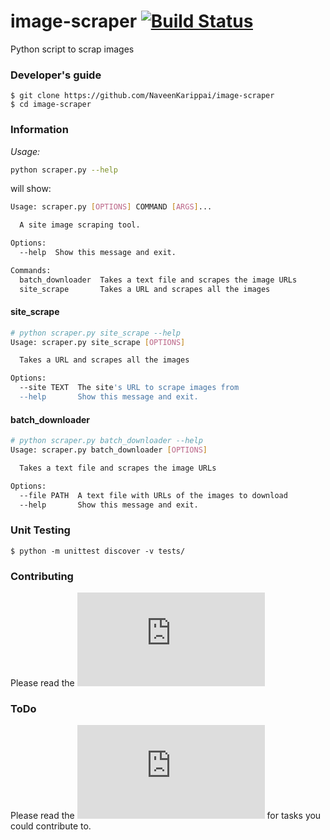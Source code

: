 # image-scraper [![Build Status](https://travis-ci.org/nathanIL/image-scraper.svg)](https://travis-ci.org/nathanIL/image-scraper)
Python script to scrap images 

### Developer's guide
```
$ git clone https://github.com/NaveenKarippai/image-scraper
$ cd image-scraper
```

### Information
_Usage:_
```Bash
python scraper.py --help
```
will show:
```Bash
Usage: scraper.py [OPTIONS] COMMAND [ARGS]...

  A site image scraping tool.

Options:
  --help  Show this message and exit.

Commands:
  batch_downloader  Takes a text file and scrapes the image URLs
  site_scrape       Takes a URL and scrapes all the images
```
#### site_scrape
```Bash
# python scraper.py site_scrape --help
Usage: scraper.py site_scrape [OPTIONS]

  Takes a URL and scrapes all the images

Options:
  --site TEXT  The site's URL to scrape images from
  --help       Show this message and exit.
```
#### batch_downloader
```Bash
# python scraper.py batch_downloader --help
Usage: scraper.py batch_downloader [OPTIONS]

  Takes a text file and scrapes the image URLs

Options:
  --file PATH  A text file with URLs of the images to download
  --help       Show this message and exit.

```

### Unit Testing
`$ python -m unittest discover -v tests/`

### Contributing
Please read the ![contributor's guide](https://github.com/NaveenKarippai/image-scraper/blob/master/CONTRIBUTING.md)

### ToDo
Please read the ![ToDo list](https://github.com/NaveenKarippai/image-scraper/blob/master/TODO.md) for tasks you could contribute to.
